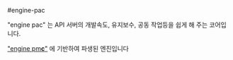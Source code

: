 #engine-pac

"engine pac" 는 API 서버의 개발속도, 유지보수, 공동 작업등을 쉽게 해 주는 코어입니다.

["engine pm**c**"](https://github.com/Prev/enigne-pmc) 에 기반하여 파생된 엔진입니다
